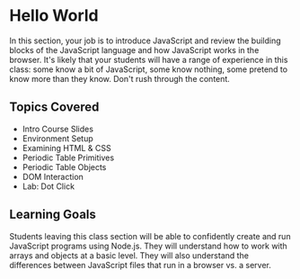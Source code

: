 # Hello World

In this section, your job is to introduce JavaScript and review the building blocks of the JavaScript language and how JavaScript works in the browser. It's likely that your students will have a range of experience in this class: some know a bit of JavaScript, some know nothing, some pretend to know more than they know. Don't rush through the content.

## Topics Covered

- Intro Course Slides
- Environment Setup
- Examining HTML & CSS
- Periodic Table Primitives
- Periodic Table Objects
- DOM Interaction
- Lab: Dot Click

## Learning Goals

Students leaving this class section will be able to confidently create and run JavaScript programs using Node.js. They will understand how to work with arrays and objects at a basic level. They will also understand the differences between JavaScript files that run in a browser vs. a server.
